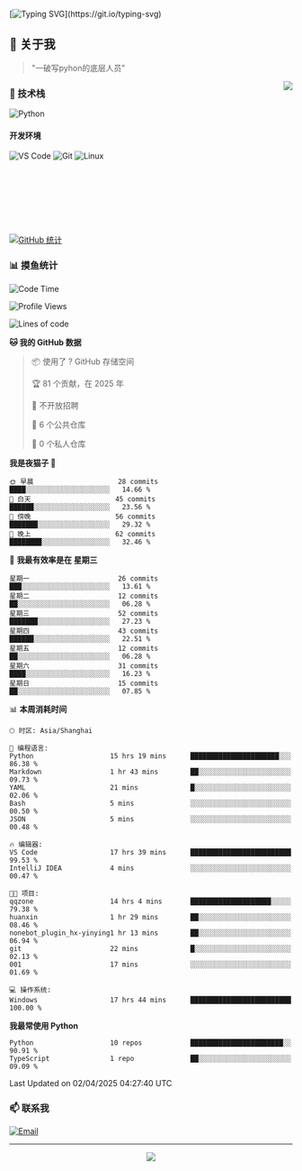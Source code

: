 [![Typing SVG](https://readme-typing-svg.herokuapp.com?font=Fira+Code&pause=1000&color=36BCF7&random=false&width=435&lines=print(%22Hello%2C+World!%22);%23+Welcome+to+my+code+space+%F0%9F%90%8D)](https://git.io/typing-svg)

## 🌟 关于我

> "一破写pyhon的底层人员"

<img align="right" src="https://github-readme-stats.vercel.app/api/top-langs/?username=huanxin996&theme=tokyonight" />

### 🎯 技术栈

![Python](https://img.shields.io/badge/Python-Expert-3776AB?style=for-the-badge&logo=python&logoColor=white)

#### 开发环境

![VS Code](https://img.shields.io/badge/VS_Code-007ACC?style=for-the-badge&logo=visual-studio-code&logoColor=white)
![Git](https://img.shields.io/badge/Git-F05032?style=for-the-badge&logo=git&logoColor=white)
![Linux](https://img.shields.io/badge/Linux-FCC624?style=for-the-badge&logo=linux&logoColor=black)

<br/><br/><br/><br/><br/><br/>

  
[![GitHub 统计](https://github-readme-stats.vercel.app/api?username=huanxin996&show_icons=true&theme=tokyonight)](https://github.com/huanxin996)

### 📊 摸鱼统计

<!--START_SECTION:waka-->
![Code Time](http://img.shields.io/badge/Code%20Time-17%20hrs%2045%20mins-blue)

![Profile Views](http://img.shields.io/badge/%E4%B8%AA%E4%BA%BA%E8%B5%84%E6%96%99%E8%A7%82%E7%9C%8B%E6%AC%A1%E6%95%B0-133-blue)

![Lines of code](https://img.shields.io/badge/%E4%BB%8E%E3%80%8CHello%20World%E3%80%8D%E8%B5%B7%E6%88%91%E5%B7%B2%E7%BB%8F%E5%86%99%E4%BA%86-1.2%20million%20%E8%A1%8C%E4%BB%A3%E7%A0%81-blue)

**🐱 我的 GitHub 数据** 

> 📦  使用了 ? GitHub 存储空间 
 > 
> 🏆 81 个贡献，在 2025 年
 > 
> 🚫 不开放招聘
 > 
> 📜 6 个公共仓库 
 > 
> 🔑 0 个私人仓库 
 > 
**我是夜猫子 🦉** 

```text
🌞 早晨                     28 commits          ████░░░░░░░░░░░░░░░░░░░░░   14.66 % 
🌆 白天                     45 commits          ██████░░░░░░░░░░░░░░░░░░░   23.56 % 
🌃 傍晚                     56 commits          ███████░░░░░░░░░░░░░░░░░░   29.32 % 
🌙 晚上                     62 commits          ████████░░░░░░░░░░░░░░░░░   32.46 % 
```
📅 **我最有效率是在 星期三** 

```text
星期一                      26 commits          ███░░░░░░░░░░░░░░░░░░░░░░   13.61 % 
星期二                      12 commits          ██░░░░░░░░░░░░░░░░░░░░░░░   06.28 % 
星期三                      52 commits          ███████░░░░░░░░░░░░░░░░░░   27.23 % 
星期四                      43 commits          ██████░░░░░░░░░░░░░░░░░░░   22.51 % 
星期五                      12 commits          ██░░░░░░░░░░░░░░░░░░░░░░░   06.28 % 
星期六                      31 commits          ████░░░░░░░░░░░░░░░░░░░░░   16.23 % 
星期日                      15 commits          ██░░░░░░░░░░░░░░░░░░░░░░░   07.85 % 
```


📊 **本周消耗时间** 

```text
🕑︎ 时区: Asia/Shanghai

💬 编程语言: 
Python                   15 hrs 19 mins      ██████████████████████░░░   86.38 % 
Markdown                 1 hr 43 mins        ██░░░░░░░░░░░░░░░░░░░░░░░   09.73 % 
YAML                     21 mins             █░░░░░░░░░░░░░░░░░░░░░░░░   02.06 % 
Bash                     5 mins              ░░░░░░░░░░░░░░░░░░░░░░░░░   00.50 % 
JSON                     5 mins              ░░░░░░░░░░░░░░░░░░░░░░░░░   00.48 % 

🔥 编辑器: 
VS Code                  17 hrs 39 mins      █████████████████████████   99.53 % 
IntelliJ IDEA            4 mins              ░░░░░░░░░░░░░░░░░░░░░░░░░   00.47 % 

🐱‍💻 项目: 
qqzone                   14 hrs 4 mins       ████████████████████░░░░░   79.38 % 
huanxin                  1 hr 29 mins        ██░░░░░░░░░░░░░░░░░░░░░░░   08.46 % 
nonebot_plugin_hx-yinying1 hr 13 mins        ██░░░░░░░░░░░░░░░░░░░░░░░   06.94 % 
git                      22 mins             █░░░░░░░░░░░░░░░░░░░░░░░░   02.13 % 
001                      17 mins             ░░░░░░░░░░░░░░░░░░░░░░░░░   01.69 % 

💻 操作系统: 
Windows                  17 hrs 44 mins      █████████████████████████   100.00 % 
```

**我最常使用 Python** 

```text
Python                   10 repos            ███████████████████████░░   90.91 % 
TypeScript               1 repo              ██░░░░░░░░░░░░░░░░░░░░░░░   09.09 % 
```




 Last Updated on 02/04/2025 04:27:40 UTC
<!--END_SECTION:waka-->

### 📫 联系我

[![Email](https://img.shields.io/badge/Email-D14836?style=for-the-badge&logo=gmail&logoColor=white)](mailto:mc.xiaolang@Foxmail.com)

---

<p align="center">
  <img src="https://profile-counter.glitch.me/huanxin996/count.svg" />
</p>
